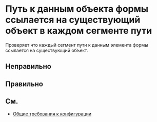 # Путь к данным объекта формы ссылается на существующий объект в каждом сегменте пути

Проверяет что каждый сегмент пути к данным элемента формы ссылается на существующий объект.

## Неправильно

## Правильно

## См.

- [Общие требования к конфигурации](https://its.1c.ru/db/v8std#content:467:hdoc:2.2)
